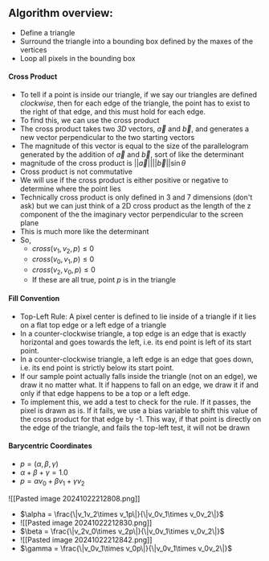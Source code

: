 ## Algorithm overview:
- Define a triangle
- Surround the triangle into a bounding box defined by the maxes of the vertices
- Loop all pixels in the bounding box

#### Cross Product
- To tell if a point is inside our triangle, if we say our triangles are defined *clockwise*, then for each edge of the triangle, the point has to exist to the right of that edge, and this must hold for each edge.
- To find this, we can use the cross product
- The cross product takes two *3D* vectors, $\vec{a}$ and $\vec{b}$, and generates a new vector perpendicular to the two starting vectors
- The magnitude of this vector is equal to the size of the parallelogram generated by the addition of $\vec{a}$ and $\vec{b}$, sort of like the determinant
- magnitude of the cross product is $||\vec{a}||||\vec{b}||\sin\theta$
- Cross product is not commutative
- We will use if the cross product is either positive or negative to determine where the point lies
- Technically cross product is only defined in 3 and 7 dimensions (don't ask) but we can just think of a 2D cross product as the length of the z component of the the imaginary vector perpendicular to the screen plane
- This is much more like the determinant
- So,
	- $cross(v_1, v_2, p) \leq 0$
	- $cross(v_0, v_1, p) \leq 0$
	- $cross(v_2, v_0, p) \leq 0$
	- If these are all true, point $p$ is in the triangle

#### Fill Convention
- Top-Left Rule: A pixel center is defined to lie inside of a triangle if it lies on a flat top edge or a left edge of a triangle
- In a counter-clockwise triangle, a top edge is an edge that is exactly horizontal and goes towards the left, i.e. its end point is left of its start point.
- In a counter-clockwise triangle, a left edge is an edge that goes down, i.e. its end point is strictly below its start point.
- If our sample point actually falls inside the triangle (not on an edge), we draw it no matter what. It if happens to fall on an edge, we draw it if and only if that edge happens to be a top or a left edge.
- To implement this, we add a test to check for the rule. If it passes, the pixel is drawn as is. If it fails, we use a bias variable to shift this value of the cross product for that edge by -1. This way, if that point is directly on the edge of the triangle, and fails the top-left test, it will not be drawn

#### Barycentric Coordinates
- $p = (\alpha, \beta, \gamma)$
- $\alpha + \beta + \gamma = 1.0$
- $p = \alpha v_0 + \beta v_1 + \gamma v_2$

![[Pasted image 20241022212808.png]]
- $\alpha = \frac{\|v_1v_2\times v_1p\|}{\|v_0v_1\times v_0v_2\|}$
- ![[Pasted image 20241022212830.png]]
- $\beta = \frac{\|v_2v_0\times v_2p\|}{\|v_0v_1\times v_0v_2\|}$
- ![[Pasted image 20241022212842.png]]
- $\gamma = \frac{\|v_0v_1\times v_0p\|}{\|v_0v_1\times v_0v_2\|}$